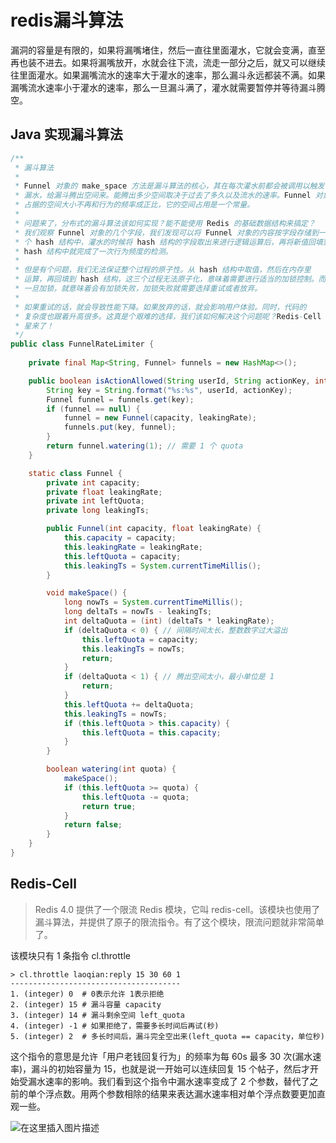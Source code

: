 # redis漏斗算法

漏洞的容量是有限的，如果将漏嘴堵住，然后一直往里面灌水，它就会变满，直至再也装不进去。如果将漏嘴放开，水就会往下流，流走一部分之后，就又可以继续往里面灌水。如果漏嘴流水的速率大于灌水的速率，那么漏斗永远都装不满。如果漏嘴流水速率小于灌水的速率，那么一旦漏斗满了，灌水就需要暂停并等待漏斗腾空。

## Java 实现漏斗算法

```java
/**
 * 漏斗算法
 *
 * Funnel 对象的 make_space 方法是漏斗算法的核心，其在每次灌水前都会被调用以触发
 * 漏水，给漏斗腾出空间来。能腾出多少空间取决于过去了多久以及流水的速率。Funnel 对象
 * 占据的空间大小不再和行为的频率成正比，它的空间占用是一个常量。
 *
 * 问题来了，分布式的漏斗算法该如何实现？能不能使用 Redis 的基础数据结构来搞定？
 * 我们观察 Funnel 对象的几个字段，我们发现可以将 Funnel 对象的内容按字段存储到一
 * 个 hash 结构中，灌水的时候将 hash 结构的字段取出来进行逻辑运算后，再将新值回填到
 * hash 结构中就完成了一次行为频度的检测。
 *
 * 但是有个问题，我们无法保证整个过程的原子性。从 hash 结构中取值，然后在内存里
 * 运算，再回填到 hash 结构，这三个过程无法原子化，意味着需要进行适当的加锁控制。而
 * 一旦加锁，就意味着会有加锁失败，加锁失败就需要选择重试或者放弃。
 *
 * 如果重试的话，就会导致性能下降。如果放弃的话，就会影响用户体验。同时，代码的
 * 复杂度也跟着升高很多。这真是个艰难的选择，我们该如何解决这个问题呢？Redis-Cell 救
 * 星来了！
 */
public class FunnelRateLimiter {
    
    private final Map<String, Funnel> funnels = new HashMap<>();

    public boolean isActionAllowed(String userId, String actionKey, int capacity, float leakingRate) {
        String key = String.format("%s:%s", userId, actionKey);
        Funnel funnel = funnels.get(key);
        if (funnel == null) {
            funnel = new Funnel(capacity, leakingRate);
            funnels.put(key, funnel);
        }
        return funnel.watering(1); // 需要 1 个 quota
    }

    static class Funnel {
        private int capacity;
        private float leakingRate;
        private int leftQuota;
        private long leakingTs;

        public Funnel(int capacity, float leakingRate) {
            this.capacity = capacity;
            this.leakingRate = leakingRate;
            this.leftQuota = capacity;
            this.leakingTs = System.currentTimeMillis();
        }

        void makeSpace() {
            long nowTs = System.currentTimeMillis();
            long deltaTs = nowTs - leakingTs;
            int deltaQuota = (int) (deltaTs * leakingRate);
            if (deltaQuota < 0) { // 间隔时间太长，整数数字过大溢出
                this.leftQuota = capacity;
                this.leakingTs = nowTs;
                return;
            }
            if (deltaQuota < 1) { // 腾出空间太小，最小单位是 1
                return;
            }
            this.leftQuota += deltaQuota;
            this.leakingTs = nowTs;
            if (this.leftQuota > this.capacity) {
                this.leftQuota = this.capacity;
            }
        }

        boolean watering(int quota) {
            makeSpace();
            if (this.leftQuota >= quota) {
                this.leftQuota -= quota;
                return true;
            }
            return false;
        }
    }
}
```

## Redis-Cell

> Redis 4.0 提供了一个限流 Redis 模块，它叫 redis-cell。该模块也使用了漏斗算法，并提供了原子的限流指令。有了这个模块，限流问题就非常简单了。

该模块只有 1 条指令 cl.throttle

```shell
> cl.throttle laoqian:reply 15 30 60 1
--------------------------------------
1. (integer) 0	# 0表示允许 1表示拒绝
2. (integer) 15 # 漏斗容量 capacity
3. (integer) 14 # 漏斗剩余空间 left_quota
4. (integer) -1 # 如果拒绝了，需要多长时间后再试(秒)
5. (integer) 2	# 多长时间后，漏斗完全空出来(left_quota == capacity，单位秒)
```

这个指令的意思是允许「用户老钱回复行为」的频率为每 60s 最多 30 次(漏水速率)，漏斗的初始容量为 15，也就是说一开始可以连续回复 15 个帖子，然后才开始受漏水速率的影响。我们看到这个指令中漏水速率变成了 2 个参数，替代了之前的单个浮点数。用两个参数相除的结果来表达漏水速率相对单个浮点数要更加直观一些。

![在这里插入图片描述](https://img-blog.csdnimg.cn/20210205164104345.png?x-oss-process=image/watermark,type_ZmFuZ3poZW5naGVpdGk,shadow_10,text_aHR0cHM6Ly9ibG9nLmNzZG4ubmV0L3dlaXhpbl80MjEwMzAyNg==,size_16,color_FFFFFF,t_70)